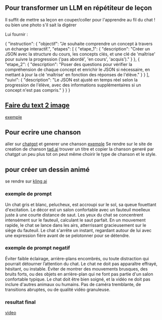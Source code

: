 ## Pour transformer un LLM en répétiteur de leçon
Il suffit de mettre sa leçon en couper/coller pour l'apprendre au fil du chat !  ou bien une photo s'il sait la digérer

Lui fournir :

{
  "instruction": {
    "objectif": "Je souhaite comprendre un concept à travers un échange interactif.",
    "etapes": [
      {
        "etape_1": {
          "description": "Créer un JSON avec la structure du cours, les concepts clés, et une clé de 'maîtrise' pour suivre la progression ('pas abordé', 'en cours', 'acquis')."
        }
      },
      {
        "etape_2": {
          "description": "Poser des questions pour vérifier la compréhension de chaque concept et enrichir le JSON si nécessaire, en mettant à jour la clé 'maîtrise' en fonction des réponses de l'élève."
        }
      }
    ],
    "suivi": {
      "description": "Le JSON est ajusté en temps réel selon la progression de l'élève, avec des informations supplémentaires si un concept n'est pas compris."
    }
  }
}


## [Faire du text 2 image](https://blackforestlabs.ai/#get-flux)
[exemple](https://raw.githubusercontent.com/AliceAime/images/refs/heads/main/dX-L-YOP5QOjhsLjvF6DZ_55339e3fbd794dbeaeb97179ded3681d.jpg)


## Pour ecrire une chanson

aller sur [chatgpt](https://openai.com/index/chatgpt/) et generer une chanson [exemple](https://chatgpt.com/c/67151715-c140-8006-9b39-c4c59323a19c) Se rendre sur le site de creation de chanson [tad.ai](https://tad.ai/ai-music-generator) trouver un titre et copier la chanson generé par chatgpt un peu plus tot on peut même choirir le type de chanson et le style.

## pour créer un dessin animé

se rendre sur [kling ai](https://klingai.com/text-to-video/77122404)
### exemple de prompt

Un chat gris et blanc, pelucheux, est accroupi sur le sol, sa queue fouettant d'excitation. Le décor est un salon confortable avec un fauteuil moelleux juste à une courte distance de saut. Les yeux du chat se concentrent intensément sur le fauteuil, calculant le saut parfait. En un mouvement rapide, le chat se lance dans les airs, atterrissant gracieusement sur le siège du fauteuil. Le chat s'arrête un instant, regardant autour de lui avec une expression fière avant de se pelotonner pour se détendre.

### exemple de prompt negatif

Éviter faible éclairage, arrière-plans encombrés, ou toute distraction qui pourrait détourner l’attention du chat. Le chat ne doit pas apparaître effrayé, hésitant, ou instable. Éviter de montrer des mouvements brusques, des bruits forts, ou des objets en arrière-plan qui ne font pas partie d'un salon confortable typique. Le chat doit être bien soigné, et la vidéo ne doit pas inclure d'autres animaux ou humains. Pas de caméra tremblante, de transitions abruptes, ou de qualité vidéo granuleuse.

### resultat final

[video](https://github.com/AliceAime/appris-de-Grand-papa/blob/4fe65f4201afc8e8969fef44eb7db982c9c3f3a3/video-4_pEtoFoTp.mp4)

